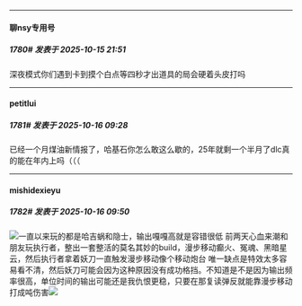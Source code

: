 ﻿
*****

####  聊nsy专用号  
##### 1780#       发表于 2025-10-15 21:51

深夜模式你们遇到卡到摸个白点等四秒才出道具的局会硬着头皮打吗


*****

####  petitlui  
##### 1781#       发表于 2025-10-16 09:28

已经一个月煤油新情报了，哈基石你怎么敢这么歇的，25年就剩一个半月了dlc真的能在年内上吗（（（


*****

####  mishidexieyu  
##### 1782#       发表于 2025-10-16 09:50

<img src="https://static.stage1st.com/image/smiley/face2017/066.png" referrerpolicy="no-referrer">一直以来玩的都是哈吉蜗和隐士，输出嘎嘎高就是容错很低
前两天心血来潮和朋友玩执行者，整出一套整活的莫名其妙的build，漫步移动癫火、冤魂、黑暗星云，然后执行者拿着妖刀一直触发漫步移动像个移动炮台
唯一缺点是特效太多容易看不清，然后妖刀可能会因为这种原因没有成功格挡。不知道是不是因为输出频率很高，单位时间的输出可能还是我仇恨更稳，只要在那复读弹反就能靠漫步移动打成吨伤害<img src="https://static.stage1st.com/image/smiley/face2017/066.png" referrerpolicy="no-referrer">

